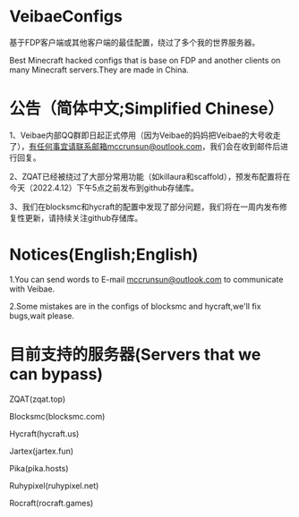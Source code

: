 # VeibaeConfigs
基于FDP客户端或其他客户端的最佳配置，绕过了多个我的世界服务器。

Best Minecraft hacked configs that is base on FDP and another clients on many Minecraft servers.They are made in China.

# 公告（简体中文;Simplified Chinese）
1、Veibae内部QQ群即日起正式停用（因为Veibae的妈妈把Veibae的大号收走了），有任何事宜请联系邮箱mccrunsun@outlook.com，我们会在收到邮件后进行回复。

2、ZQAT已经被绕过了大部分常用功能（如killaura和scaffold），预发布配置将在今天（2022.4.12）下午5点之前发布到github存储库。

3、我们在blocksmc和hycraft的配置中发现了部分问题，我们将在一周内发布修复性更新，请持续关注github存储库。

# Notices(English;English)
1.You can send words to E-mail mccrunsun@outlook.com to communicate with Veibae.

2.Some mistakes are in the configs of blocksmc and hycraft,we'll fix bugs,wait please.

# 目前支持的服务器(Servers that we can bypass)
ZQAT(zqat.top)

Blocksmc(blocksmc.com)

Hycraft(hycraft.us)

Jartex(jartex.fun)

Pika(pika.hosts)

Ruhypixel(ruhypixel.net)

Rocraft(rocraft.games)
